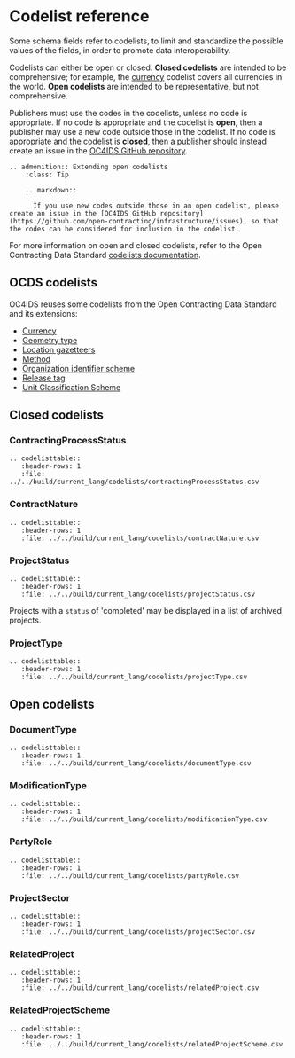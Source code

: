 # Codelist reference

Some schema fields refer to codelists, to limit and standardize the possible values of the fields, in order to promote data interoperability.

Codelists can either be open or closed. **Closed codelists** are intended to be comprehensive; for example, the [currency](#currency) codelist covers all currencies in the world. **Open codelists** are intended to be representative, but not comprehensive.

Publishers must use the codes in the codelists, unless no code is appropriate. If no code is appropriate and the codelist is **open**, then a publisher may use a new code outside those in the codelist. If no code is appropriate and the codelist is **closed**, then a publisher should instead create an issue in the [OC4IDS GitHub repository](https://github.com/open-contracting/infrastructure/issues).

```eval_rst
.. admonition:: Extending open codelists
    :class: Tip

    .. markdown::

      If you use new codes outside those in an open codelist, please create an issue in the [OC4IDS GitHub repository](https://github.com/open-contracting/infrastructure/issues), so that the codes can be considered for inclusion in the codelist.

```

For more information on open and closed codelists, refer to the Open Contracting Data Standard [codelists documentation](https://standard.open-contracting.org/1.1/en/schema/codelists/).

## OCDS codelists

OC4IDS reuses some codelists from the Open Contracting Data Standard and its extensions:

* [Currency](https://standard.open-contracting.org/1.1/en/schema/codelists/#currency)
* [Geometry type](https://extensions.open-contracting.org/en/extensions/location/master/codelists/#geometryType.csv)
* [Location gazetteers](https://extensions.open-contracting.org/en/extensions/location/master/codelists/#locationGazetteers.csv)
* [Method](https://standard.open-contracting.org/1.1/en/schema/codelists/#method)
* [Organization identifier scheme](https://standard.open-contracting.org/1.1/en/schema/codelists/#organization-identifier-scheme)
* [Release tag](https://standard.open-contracting.org/1.1/en/schema/codelists/#release-tag)
* [Unit Classification Scheme](https://standard.open-contracting.org/1.1/en/schema/codelists/#unit-classification-scheme)

## Closed codelists

### ContractingProcessStatus

```eval_rst
.. codelisttable::
   :header-rows: 1
   :file: ../../build/current_lang/codelists/contractingProcessStatus.csv
```

### ContractNature

```eval_rst
.. codelisttable::
   :header-rows: 1
   :file: ../../build/current_lang/codelists/contractNature.csv
```

### ProjectStatus

```eval_rst
.. codelisttable::
   :header-rows: 1
   :file: ../../build/current_lang/codelists/projectStatus.csv
```

Projects with a `status` of 'completed' may be displayed in a list of archived projects.

### ProjectType

```eval_rst
.. codelisttable::
   :header-rows: 1
   :file: ../../build/current_lang/codelists/projectType.csv
```

## Open codelists

### DocumentType

```eval_rst
.. codelisttable::
   :header-rows: 1
   :file: ../../build/current_lang/codelists/documentType.csv
```

### ModificationType

```eval_rst
.. codelisttable::
   :header-rows: 1
   :file: ../../build/current_lang/codelists/modificationType.csv
```

### PartyRole

```eval_rst
.. codelisttable::
   :header-rows: 1
   :file: ../../build/current_lang/codelists/partyRole.csv
```

### ProjectSector

```eval_rst
.. codelisttable::
   :header-rows: 1
   :file: ../../build/current_lang/codelists/projectSector.csv
```

### RelatedProject

```eval_rst
.. codelisttable::
   :header-rows: 1
   :file: ../../build/current_lang/codelists/relatedProject.csv
```

### RelatedProjectScheme

```eval_rst
.. codelisttable::
   :header-rows: 1
   :file: ../../build/current_lang/codelists/relatedProjectScheme.csv
```
